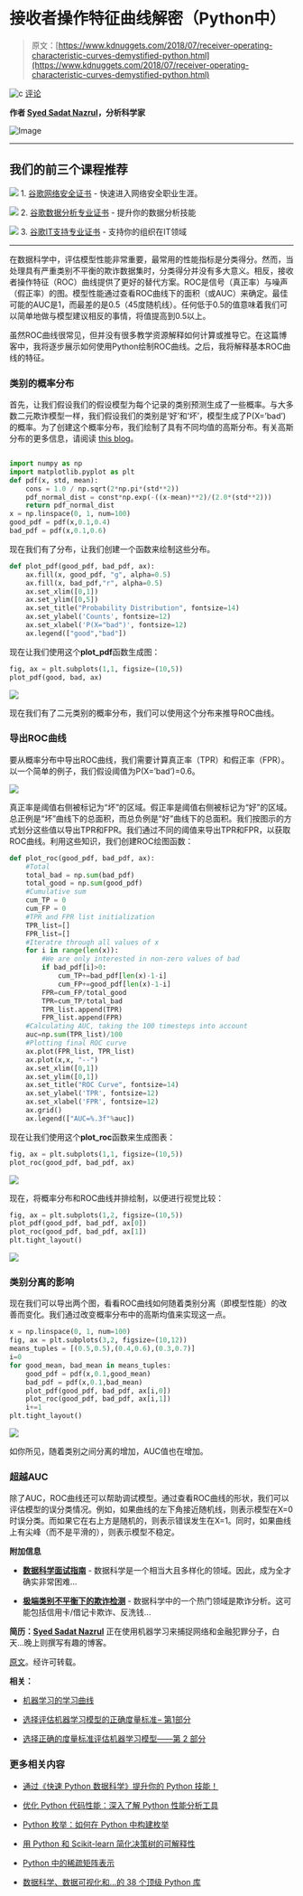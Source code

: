 # 接收者操作特征曲线解密（Python中）

> 原文：[https://www.kdnuggets.com/2018/07/receiver-operating-characteristic-curves-demystified-python.html](https://www.kdnuggets.com/2018/07/receiver-operating-characteristic-curves-demystified-python.html)

![c](../Images/3d9c022da2d331bb56691a9617b91b90.png) [评论](#comments)

**作者 [Syed Sadat Nazrul](https://www.linkedin.com/in/snazrul1/)，分析科学家**

![Image](../Images/02f70f95e8cbdccd75cab6f2efaf86c9.png)

* * *

## 我们的前三个课程推荐

![](../Images/0244c01ba9267c002ef39d4907e0b8fb.png) 1\. [谷歌网络安全证书](https://www.kdnuggets.com/google-cybersecurity) - 快速进入网络安全职业生涯。

![](../Images/e225c49c3c91745821c8c0368bf04711.png) 2\. [谷歌数据分析专业证书](https://www.kdnuggets.com/google-data-analytics) - 提升你的数据分析技能

![](../Images/0244c01ba9267c002ef39d4907e0b8fb.png) 3\. [谷歌IT支持专业证书](https://www.kdnuggets.com/google-itsupport) - 支持你的组织在IT领域

* * *

在数据科学中，评估模型性能非常重要，最常用的性能指标是分类得分。然而，当处理具有严重类别不平衡的欺诈数据集时，分类得分并没有多大意义。相反，接收者操作特征（ROC）曲线提供了更好的替代方案。ROC是信号（真正率）与噪声（假正率）的图。模型性能通过查看ROC曲线下的面积（或AUC）来确定。最佳可能的AUC是1，而最差的是0.5（45度随机线）。任何低于0.5的值意味着我们可以简单地做与模型建议相反的事情，将值提高到0.5以上。

虽然ROC曲线很常见，但并没有很多教学资源解释如何计算或推导它。在这篇博客中，我将逐步展示如何使用Python绘制ROC曲线。之后，我将解释基本ROC曲线的特征。

### 类别的概率分布

首先，让我们假设我们的假设模型为每个记录的类别预测生成了一些概率。与大多数二元欺诈模型一样，我们假设我们的类别是‘好’和‘坏’，模型生成了P(X=’bad’)的概率。为了创建这个概率分布，我们绘制了具有不同均值的高斯分布。有关高斯分布的更多信息，请阅读 [this blog](https://towardsdatascience.com/understanding-the-68-95-99-7-rule-for-a-normal-distribution-b7b7cbf760c2)。

```py

import numpy as np
import matplotlib.pyplot as plt
def pdf(x, std, mean):
    cons = 1.0 / np.sqrt(2*np.pi*(std**2))
    pdf_normal_dist = const*np.exp(-((x-mean)**2)/(2.0*(std**2)))
    return pdf_normal_dist
x = np.linspace(0, 1, num=100)
good_pdf = pdf(x,0.1,0.4)
bad_pdf = pdf(x,0.1,0.6)
```

现在我们有了分布，让我们创建一个函数来绘制这些分布。

```py
def plot_pdf(good_pdf, bad_pdf, ax):
    ax.fill(x, good_pdf, "g", alpha=0.5)
    ax.fill(x, bad_pdf,"r", alpha=0.5)
    ax.set_xlim([0,1])
    ax.set_ylim([0,5])
    ax.set_title("Probability Distribution", fontsize=14)
    ax.set_ylabel('Counts', fontsize=12)
    ax.set_xlabel('P(X="bad")', fontsize=12)
    ax.legend(["good","bad"])
```

现在让我们使用这个**plot_pdf**函数生成图：

```py
fig, ax = plt.subplots(1,1, figsize=(10,5))
plot_pdf(good, bad, ax)
```

![](../Images/7a9921ab52c894aab2fe18cf002ba628.png)

现在我们有了二元类别的概率分布，我们可以使用这个分布来推导ROC曲线。

### 导出ROC曲线

要从概率分布中导出ROC曲线，我们需要计算真正率（TPR）和假正率（FPR）。以一个简单的例子，我们假设阈值为P(X=’bad’)=0.6。

![](../Images/86ee109313664de02f85d6b4c2bb54fc.png)

真正率是阈值右侧被标记为“坏”的区域。假正率是阈值右侧被标记为“好”的区域。总正例是“坏”曲线下的总面积，而总负例是“好”曲线下的总面积。我们按图示的方式划分这些值以导出TPR和FPR。我们通过不同的阈值来导出TPR和FPR，以获取ROC曲线。利用这些知识，我们创建ROC绘图函数：

```py
def plot_roc(good_pdf, bad_pdf, ax):
    #Total
    total_bad = np.sum(bad_pdf)
    total_good = np.sum(good_pdf)
    #Cumulative sum
    cum_TP = 0
    cum_FP = 0
    #TPR and FPR list initialization
    TPR_list=[]
    FPR_list=[]
    #Iteratre through all values of x
    for i in range(len(x)):
        #We are only interested in non-zero values of bad
        if bad_pdf[i]>0:
            cum_TP+=bad_pdf[len(x)-1-i]
            cum_FP+=good_pdf[len(x)-1-i]
        FPR=cum_FP/total_good
        TPR=cum_TP/total_bad
        TPR_list.append(TPR)
        FPR_list.append(FPR)
    #Calculating AUC, taking the 100 timesteps into account
    auc=np.sum(TPR_list)/100
    #Plotting final ROC curve
    ax.plot(FPR_list, TPR_list)
    ax.plot(x,x, "--")
    ax.set_xlim([0,1])
    ax.set_ylim([0,1])
    ax.set_title("ROC Curve", fontsize=14)
    ax.set_ylabel('TPR', fontsize=12)
    ax.set_xlabel('FPR', fontsize=12)
    ax.grid()
    ax.legend(["AUC=%.3f"%auc])
```

现在让我们使用这个**plot_roc**函数来生成图表：

```py
fig, ax = plt.subplots(1,1, figsize=(10,5))
plot_roc(good_pdf, bad_pdf, ax)
```

![](../Images/3473fd9e1c1159c53781c36a04da17e5.png)

现在，将概率分布和ROC曲线并排绘制，以便进行视觉比较：

```py
fig, ax = plt.subplots(1,2, figsize=(10,5))
plot_pdf(good_pdf, bad_pdf, ax[0])
plot_roc(good_pdf, bad_pdf, ax[1])
plt.tight_layout()
```

![](../Images/02f70f95e8cbdccd75cab6f2efaf86c9.png)

### 类别分离的影响

现在我们可以导出两个图，看看ROC曲线如何随着类别分离（即模型性能）的改善而变化。我们通过改变概率分布中的高斯均值来实现这一点。

```py
x = np.linspace(0, 1, num=100)
fig, ax = plt.subplots(3,2, figsize=(10,12))
means_tuples = [(0.5,0.5),(0.4,0.6),(0.3,0.7)]
i=0
for good_mean, bad_mean in means_tuples:
    good_pdf = pdf(x,0.1,good_mean)
    bad_pdf = pdf(x,0.1,bad_mean)
    plot_pdf(good_pdf, bad_pdf, ax[i,0])
    plot_roc(good_pdf, bad_pdf, ax[i,1])
    i+=1
plt.tight_layout()
```

![](../Images/20818e7120759fbec5979733f40c7320.png)

如你所见，随着类别之间分离的增加，AUC值也在增加。

### 超越AUC

除了AUC，ROC曲线还可以帮助调试模型。通过查看ROC曲线的形状，我们可以评估模型的误分类情况。例如，如果曲线的左下角接近随机线，则表示模型在X=0时误分类。而如果它在右上方是随机的，则表示错误发生在X=1。同时，如果曲线上有尖峰（而不是平滑的），则表示模型不稳定。

**附加信息**

+   [**数据科学面试指南**](https://towardsdatascience.com/data-science-interview-guide-4ee9f5dc778) - 数据科学是一个相当大且多样化的领域。因此，成为全才确实非常困难...

+   [**极端类别不平衡下的欺诈检测**](https://towardsdatascience.com/fraud-detection-under-extreme-class-imbalance-c241854e60c) - 数据科学中的一个热门领域是欺诈分析。这可能包括信用卡/借记卡欺诈、反洗钱...

**简历：[Syed Sadat Nazrul](https://www.linkedin.com/in/snazrul1/)** 正在使用机器学习来捕捉网络和金融犯罪分子，白天...晚上则撰写有趣的博客。

[原文](https://towardsdatascience.com/receiver-operating-characteristic-curves-demystified-in-python-bd531a4364d0)。经许可转载。

**相关：**

+   [机器学习的学习曲线](/2018/01/learning-curves-machine-learning.html)

+   [选择评估机器学习模型的正确度量标准 – 第1部分](/2018/04/right-metric-evaluating-machine-learning-models-1.html)

+   [选择正确的度量标准评估机器学习模型——第 2 部分](/2018/06/right-metric-evaluating-machine-learning-models-2.html)

### 更多相关内容

+   [通过《快速 Python 数据科学》提升你的 Python 技能！](https://www.kdnuggets.com/2022/06/manning-step-python-game-fast-python-data-science.html)

+   [优化 Python 代码性能：深入了解 Python 性能分析工具](https://www.kdnuggets.com/2023/02/optimizing-python-code-performance-deep-dive-python-profilers.html)

+   [Python 枚举：如何在 Python 中构建枚举](https://www.kdnuggets.com/python-enum-how-to-build-enumerations-in-python)

+   [用 Python 和 Scikit-learn 简化决策树的可解释性](https://www.kdnuggets.com/2017/05/simplifying-decision-tree-interpretation-decision-rules-python.html)

+   [Python 中的稀疏矩阵表示](https://www.kdnuggets.com/2020/05/sparse-matrix-representation-python.html)

+   [数据科学、数据可视化和…的 38 个顶级 Python 库](https://www.kdnuggets.com/2020/11/top-python-libraries-data-science-data-visualization-machine-learning.html)
